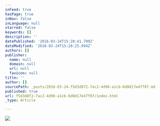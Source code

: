 ```yaml
---
inFeed: true
hasPage: true
inNav: false
inLanguage: null
starred: false
keywords: []
description: ''
datePublished: '2016-03-24T15:20:41.799Z'
dateModified: '2016-03-24T15:20:25.994Z'
authors: []
publisher:
  name: null
  domain: null
  url: null
  favicon: null
title: ''
author: []
sourcePath: _posts/2016-03-24-f5d3d8f2-7ac2-4d90-a1cb-6d0d17e47f07.md
published: true
url: f5d3d8f2-7ac2-4d90-a1cb-6d0d17e47f07/index.html
_type: Article

---
```

![](https://the-grid-user-content.s3-us-west-2.amazonaws.com/0ddddee3-e785-4001-81cc-c06ce4376962.jpg)